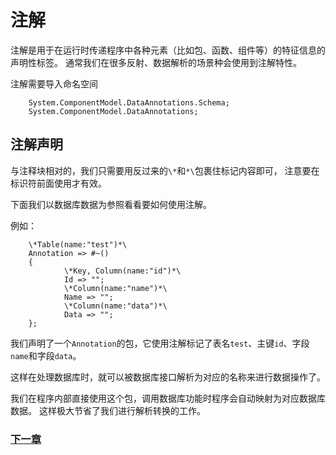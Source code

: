 # 注解
注解是用于在运行时传递程序中各种元素（比如包、函数、组件等）的特征信息的声明性标签。
通常我们在很多反射、数据解析的场景种会使用到注解特性。

注解需要导入命名空间
        
        System.ComponentModel.DataAnnotations.Schema;
        System.ComponentModel.DataAnnotations;

## 注解声明
与注释块相对的，我们只需要用反过来的`\*`和`*\`包裹住标记内容即可，
注意要在标识符前面使用才有效。

下面我们以数据库数据为参照看看要如何使用注解。

例如：

        \*Table(name:"test")*\
        Annotation => #~()
        {
                \*Key, Column(name:"id")*\
                Id => "";
                \*Column(name:"name")*\
                Name => ""; 
                \*Column(name:"data")*\
                Data => "";
        };

我们声明了一个`Annotation`的包，它使用注解标记了表名`test`、主键`id`、字段`name`和字段`data`。

这样在处理数据库时，就可以被数据库接口解析为对应的名称来进行数据操作了。

我们在程序内部直接使用这个包，调用数据库功能时程序会自动映射为对应数据库数据。
这样极大节省了我们进行解析转换的工作。

### [下一章](命名空间.md)